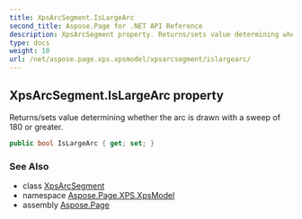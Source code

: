 ```yaml
---
title: XpsArcSegment.IsLargeArc
second_title: Aspose.Page for .NET API Reference
description: XpsArcSegment property. Returns/sets value determining whether the arc is drawn with a sweep of 180 or greater
type: docs
weight: 10
url: /net/aspose.page.xps.xpsmodel/xpsarcsegment/islargearc/
---
```

## XpsArcSegment.IsLargeArc property

Returns/sets value determining whether the arc is drawn with a sweep of 180 or greater.

```csharp
public bool IsLargeArc { get; set; }
```

### See Also

* class [XpsArcSegment](../)
* namespace [Aspose.Page.XPS.XpsModel](../../xpsarcsegment/)
* assembly [Aspose.Page](../../../)



